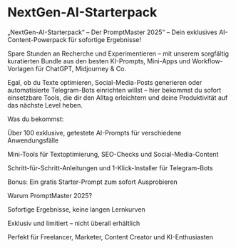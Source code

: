 # NextGen-AI-Starterpack
„NextGen-AI-Starterpack“ – Der PromptMaster 2025“ – Dein exklusives AI-Content-Powerpack für sofortige Ergebnisse!

Spare Stunden an Recherche und Experimentieren – mit unserem sorgfältig kuratierten Bundle aus den besten KI-Prompts, Mini-Apps und Workflow-Vorlagen für ChatGPT, Midjourney & Co.

Egal, ob du Texte optimieren, Social-Media-Posts generieren oder automatisierte Telegram-Bots einrichten willst – hier bekommst du sofort einsetzbare Tools, die dir den Alltag erleichtern und deine Produktivität auf das nächste Level heben.

Was du bekommst:

Über 100 exklusive, getestete AI-Prompts für verschiedene Anwendungsfälle

Mini-Tools für Textoptimierung, SEO-Checks und Social-Media-Content

Schritt-für-Schritt-Anleitungen und 1-Klick-Installer für Telegram-Bots

Bonus: Ein gratis Starter-Prompt zum sofort Ausprobieren

Warum PromptMaster 2025?

Sofortige Ergebnisse, keine langen Lernkurven

Exklusiv und limitiert – nicht überall erhältlich

Perfekt für Freelancer, Marketer, Content Creator und KI-Enthusiasten
